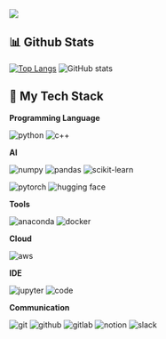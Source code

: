 <img src="https://capsule-render.vercel.app/api?type=waving&color=gradient&height=150&section=header&text=👋%20Welcome%20to%20my%20github!&fontSize=40&animation=fadeIn&fontAlignY=40" />

## 📊 Github Stats
[![Top Langs](https://github-readme-stats.vercel.app/api/top-langs/?username=laz2berry)](https://github.com/laz2berry/github-readme-stats)
![GitHub stats](https://github-readme-stats.vercel.app/api?username=laz2berry&show_icons=true&theme=radical)

## 🥞 My Tech Stack

**Programming Language**

![python](https://img.shields.io/badge/Python-3776AB?style=for-the-badge&logo=python&logoColor=white)
![c++](https://img.shields.io/badge/C%2B%2B-00599C?style=for-the-badge&logo=c%2B%2B&logoColor=white)

**AI**

![numpy](https://img.shields.io/badge/numpy-013243?style=for-the-badge&logo=numpy&logoColor=white)
![pandas](https://img.shields.io/badge/pandas-150458?style=for-the-badge&logo=pandas&logoColor=white)
![scikit-learn](https://img.shields.io/badge/scikitlearn-F7931E?style=for-the-badge&logo=scikitlearn&logoColor=white)

![pytorch](https://img.shields.io/badge/pytorch-EE4C2C?style=for-the-badge&logo=pytorch&logoColor=white)
![hugging face](https://img.shields.io/badge/huggingface-FFD21E?style=for-the-badge&logo=huggingface&logoColor=white)

**Tools**

![anaconda](https://img.shields.io/badge/anaconda-44A833?style=for-the-badge&logo=anaconda&logoColor=white)
![docker](https://img.shields.io/badge/docker-2496ED?style=for-the-badge&logo=docker&logoColor=white)

**Cloud**

![aws](https://img.shields.io/badge/amazon%20web%20service-232F3E?style=for-the-badge&logo=amazonwebservices&logoColor=white)

**IDE**

![jupyter](https://img.shields.io/badge/jupyter-F37626?style=for-the-badge&logo=jupyter&logoColor=white)
![code](https://img.shields.io/badge/visual%20studio%20code-0072C9?style=for-the-badge&logoColor=white)

**Communication**

![git](https://img.shields.io/badge/git-F05032?style=for-the-badge&logo=git&logoColor=white)
![github](https://img.shields.io/badge/github-181717?style=for-the-badge&logo=github&logoColor=white)
![gitlab](https://img.shields.io/badge/gitlab-FC6D26?style=for-the-badge&logo=gitlab&logoColor=white)
![notion](https://img.shields.io/badge/notion-000000?style=for-the-badge&logo=notion&logoColor=white)
![slack](https://img.shields.io/badge/slack-4A154B?style=for-the-badge&logo=slack&logoColor=white)


<!--
**laz2berry/laz2berry** is a ✨ _special_ ✨ repository because its `README.md` (this file) appears on your GitHub profile.

Here are some ideas to get you started:

- 🔭 I’m currently working on ...
- 🌱 I’m currently learning ...
- 👯 I’m looking to collaborate on ...
- 🤔 I’m looking for help with ...
- 💬 Ask me about ...
- 📫 How to reach me: ...
- 😄 Pronouns: ...
- ⚡ Fun fact: ...
-->
